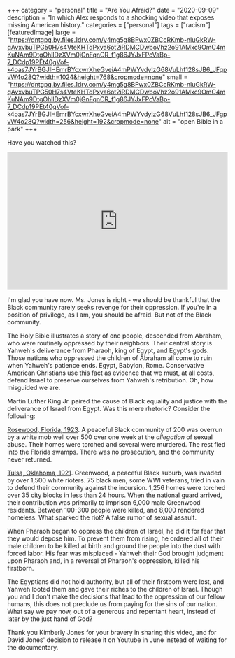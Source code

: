 +++
category = "personal"
title = "Are You Afraid?"
date = "2020-09-09"
description = "In which Alex responds to a shocking video that exposes missing American history."
categories = ["personal"]
tags = ["racism"]
[featuredImage]
  large = "https://dntgpq.by.files.1drv.com/y4mg5g8BFwx0ZBCcRKmb-nluGkRW-qAvxvbuTPG50H7s4VteKHTdPxya6ot2iRDMCDwboVhz2o91AMxc9OmC4mKuNAm9DtgOhllDzXVm0jGnFqnCR_f1g86JYJxFPcVaBp-7_DCdp19PEt40gVof-k4oas7JYrBGJIHEmrBYcxwrXheGveiA4mPWYvdylzG68VuLhf128sJB6_JFgpvW4o28Q?width=1024&height=768&cropmode=none"
  small = "https://dntgpq.by.files.1drv.com/y4mg5g8BFwx0ZBCcRKmb-nluGkRW-qAvxvbuTPG50H7s4VteKHTdPxya6ot2iRDMCDwboVhz2o91AMxc9OmC4mKuNAm9DtgOhllDzXVm0jGnFqnCR_f1g86JYJxFPcVaBp-7_DCdp19PEt40gVof-k4oas7JYrBGJIHEmrBYcxwrXheGveiA4mPWYvdylzG68VuLhf128sJB6_JFgpvW4o28Q?width=256&height=192&cropmode=none"
  alt   = "open Bible in a park"
+++

Have you watched this?

<iframe width="100%" height="315px" src="https://www.youtube.com/embed/sb9_qGOa9Go" frameborder="0" allow="accelerometer; autoplay; encrypted-media; gyroscope; picture-in-picture" allowfullscreen></iframe>

I'm glad you have now. Ms. Jones is right - we should be thankful that the Black community rarely seeks revenge for their oppression. If you're in a position of privilege, as I am, you should be afraid. But not of the Black community.

The Holy Bible illustrates a story of one people, descended from Abraham, who were routinely oppressed by their neighbors. Their central story is Yahweh's deliverance from Pharaoh, king of Egypt, and Egypt's gods. Those nations who oppressed the children of Abraham all come to ruin when Yahweh's patience ends. Egypt, Babylon, Rome. Conservative American Christians use this fact as evidence that we must, at all costs, defend Israel to preserve ourselves from Yahweh's retribution. Oh, how misguided we are.

Martin Luther King Jr. paired the cause of Black equality and justice with the deliverance of Israel from Egypt. Was this mere rhetoric? Consider the following:

[Rosewood, Florida, 1923](https://www.history.com/topics/early-20th-century-us/rosewood-massacre). A peaceful Black community of 200 was overrun by a white mob well over 500 over one week at the _allegation_ of sexual abuse. Their homes were torched and several were murdered. The rest fled into the Florida swamps. There was no prosecution, and the community never returned.

[Tulsa, Oklahoma, 1921](https://www.history.com/topics/roaring-twenties/tulsa-race-massacre). Greenwood, a peaceful Black suburb, was invaded by over 1,500 white rioters. 75 black men, some WWI veterans, tried in vain to defend their community against the incursion. 1,256 homes were torched over 35 city blocks in less than 24 hours. When the national guard arrived, their contribution was primarily to imprison 6,000 male Greenwood residents. Between 100-300 people were killed, and 8,000 rendered homeless. What sparked the riot? A false rumor of sexual assault.

When Pharaoh began to oppress the children of Israel, he did it for fear that they would depose him. To prevent them from rising, he ordered all of their male children to be killed at birth and ground the people into the dust with forced labor. His fear was misplaced - Yahweh their God brought judgment upon Pharaoh and, in a reversal of Pharaoh's oppression, killed his firstborn.

The Egyptians did not hold authority, but all of their firstborn were lost, and Yahweh looted them and gave their riches to the children of Israel. Though you and I don't make the decisions that lead to the oppression of our fellow humans, this does not preclude us from paying for the sins of our nation. What say we pay now, out of a generous and repentant heart, instead of later by the just hand of God?

Thank you Kimberly Jones for your bravery in sharing this video, and for David Jones' decision to release it on Youtube in June instead of waiting for the documentary.





